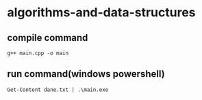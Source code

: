 # algorithms-and-data-structures


## compile command 
`g++ main.cpp -o main`
## run command(windows powershell)
`Get-Content dane.txt | .\main.exe`
